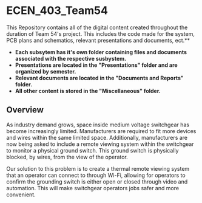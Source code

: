 # **ECEN_403_Team54**

This Repository contains all of the digital content created throughout the duration of Team 54's project. This includes the code made for the system, PCB plans and schematics, relevant presentations and documents, ect.**

- **Each subsytem has it's own folder containing files and documents associated with the respective susbystem.**
- **Presentations are located in the "Presentations" folder and are organized by semester.**
- **Relevant documents are located in the "Documents and Reports" folder.**
- **All other content is stored in the "Miscellaneous" folder.**



## Overview

As industry demand grows, space inside medium voltage switchgear has become increasingly limited. Manufacturers are required to fit more devices and wires within the same limited space. Additionally, manufacturers are now being asked to include a remote viewing system within the switchgear to monitor a physical ground switch. This ground switch is physically blocked, by wires, from the view of the operator.

Our solution to this problem is to create a thermal remote viewing system that an operator can connect to through Wi-Fi, allowing for operators to confirm the grounding switch is either open or closed through video and automation. This will make switchgear operators jobs safer and more convenient.




